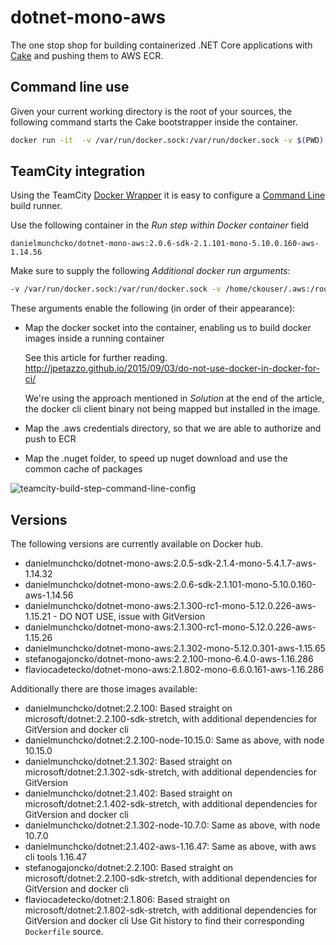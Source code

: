 # dotnet-mono-aws

The one stop shop for building containerized .NET Core applications with [Cake](https://cakebuild.net/) and pushing them to AWS ECR.

## Command line use

Given your current working directory is the root of your sources, the following command starts the Cake bootstrapper inside the container.

```bash
docker run -it  -v /var/run/docker.sock:/var/run/docker.sock -v $(PWD):/src danielmunchcko/dotnet-mono-aws:2.0.5-sdk-2.1.4-mono-5.4.1.7-aws-1.14.32 ./build.sh
```

## TeamCity integration

Using the TeamCity [Docker Wrapper](https://confluence.jetbrains.com/display/TCD10/Docker%20Wrapper) it is easy to configure a [Command Line](https://confluence.jetbrains.com/display/TCD10/Command+Line) build runner.

Use the following container in the *Run step within Docker container* field

```docker
danielmunchcko/dotnet-mono-aws:2.0.6-sdk-2.1.101-mono-5.10.0.160-aws-1.14.56
```

Make sure to supply the following *Additional docker run arguments*:
```bash
-v /var/run/docker.sock:/var/run/docker.sock -v /home/ckouser/.aws:/root/.aws -v /home/ckouser/.nuget:/root/.nuget
```

These arguments enable the following (in order of their appearance):

- Map the docker socket into the container, enabling us to build docker images inside a running container

  See this article for further reading. http://jpetazzo.github.io/2015/09/03/do-not-use-docker-in-docker-for-ci/ 

  We're using the approach mentioned in *Solution* at the end of the article, the docker cli client binary not being mapped but installed in the image.
- Map the .aws credentials directory, so that we are able to authorize and push to ECR
- Map the .nuget folder, to speed up nuget download and use the common cache of packages

![teamcity-build-step-command-line-config](doc/teamcity-build-step-command-line-config.png)


## Versions

The following versions are currently available on Docker hub.

- danielmunchcko/dotnet-mono-aws:2.0.5-sdk-2.1.4-mono-5.4.1.7-aws-1.14.32
- danielmunchcko/dotnet-mono-aws:2.0.6-sdk-2.1.101-mono-5.10.0.160-aws-1.14.56
- danielmunchcko/dotnet-mono-aws:2.1.300-rc1-mono-5.12.0.226-aws-1.15.21 - DO NOT USE, issue with GitVersion
- danielmunchcko/dotnet-mono-aws:2.1.300-rc1-mono-5.12.0.226-aws-1.15.26
- danielmunchcko/dotnet-mono-aws:2.1.302-mono-5.12.0.301-aws-1.15.65
- stefanogajoncko/dotnet-mono-aws:2.2.100-mono-6.4.0-aws-1.16.286
- flaviocadetecko/dotnet-mono-aws:2.1.802-mono-6.6.0.161-aws-1.16.286

Additionally there are those images available:

- danielmunchcko/dotnet:2.2.100: Based straight on microsoft/dotnet:2.2.100-sdk-stretch, with additional dependencies for GitVersion and docker cli
- danielmunchcko/dotnet:2.2.100-node-10.15.0: Same as above, with node 10.15.0
- danielmunchcko/dotnet:2.1.302: Based straight on microsoft/dotnet:2.1.302-sdk-stretch, with additional dependencies for GitVersion
- danielmunchcko/dotnet:2.1.402: Based straight on microsoft/dotnet:2.1.402-sdk-stretch, with additional dependencies for GitVersion and docker cli
- danielmunchcko/dotnet:2.1.302-node-10.7.0: Same as above, with node 10.7.0
- danielmunchcko/dotnet:2.1.402-aws-1.16.47: Same as above, with aws cli tools 1.16.47
- stefanogajoncko/dotnet:2.2.100: Based straight on microsoft/dotnet:2.2.100-sdk-stretch, with additional dependencies for GitVersion and docker cli
- flaviocadetecko/dotnet:2.1.806: Based straight on microsoft/dotnet:2.1.802-sdk-stretch, with additional dependencies for GitVersion and docker cli
Use Git history to find their corresponding `Dockerfile` source.